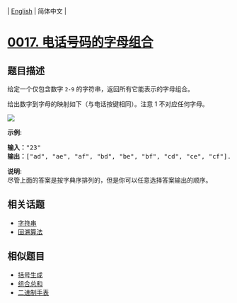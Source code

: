 
| [English](README_EN.md) | 简体中文 |

# [0017. 电话号码的字母组合](https://leetcode-cn.com/problems/letter-combinations-of-a-phone-number/)

## 题目描述

<p>给定一个仅包含数字&nbsp;<code>2-9</code>&nbsp;的字符串，返回所有它能表示的字母组合。</p>

<p>给出数字到字母的映射如下（与电话按键相同）。注意 1 不对应任何字母。</p>

<p><img src="http://upload.wikimedia.org/wikipedia/commons/thumb/7/73/Telephone-keypad2.svg/200px-Telephone-keypad2.svg.png"></p>

<p><strong>示例:</strong></p>

<pre><strong>输入：</strong>&quot;23&quot;
<strong>输出：</strong>[&quot;ad&quot;, &quot;ae&quot;, &quot;af&quot;, &quot;bd&quot;, &quot;be&quot;, &quot;bf&quot;, &quot;cd&quot;, &quot;ce&quot;, &quot;cf&quot;].
</pre>

<p><strong>说明:</strong><br>
尽管上面的答案是按字典序排列的，但是你可以任意选择答案输出的顺序。</p>


## 相关话题

- [字符串](https://leetcode-cn.com/tag/string)
- [回溯算法](https://leetcode-cn.com/tag/backtracking)

## 相似题目

- [括号生成](../generate-parentheses/README.md)
- [组合总和](../combination-sum/README.md)
- [二进制手表](../binary-watch/README.md)
